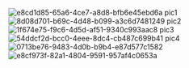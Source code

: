 ![e8cd1d85-65a6-4ce7-a8d8-bfb6e45ebd6a](https://github.com/user-attachments/assets/ce5e2ea1-3102-450c-97e9-9748c98ef1c7)
pic1
![8d08d701-b69c-4d48-b099-a3c6d7481249](https://github.com/user-attachments/assets/fe882d0e-d23d-4f36-97e1-31bd6221add5)
pic2
![1f674e75-f9c6-4d5d-af51-9340c993aac8](https://github.com/user-attachments/assets/340dbfa9-86bd-4dbb-9e05-129bff8b85ff)
pic3
![54ddcf2d-bcc0-4eee-8dc4-cb487c699b41](https://github.com/user-attachments/assets/0fcf26b9-0315-4c94-adfe-aa3825bc2042)
pic4
![0713be76-9483-4d0b-b9b4-e87d577c1582](https://github.com/user-attachments/assets/9f256c28-9e5d-443d-ae5a-c68610f6883a)
![e8cf973f-82a1-4804-9591-957af4c0653a](https://github.com/user-attachments/assets/0d44fb39-0539-4ed2-a547-bb4c31748740)
